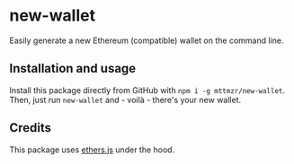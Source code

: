 # new-wallet
Easily generate a new Ethereum (compatible) wallet on the command line.

## Installation and usage
Install this package directly from GitHub with `npm i -g mttmzr/new-wallet`. Then, just run `new-wallet` and - voilà - there's your new wallet.

## Credits
This package uses [ethers.js](docs.ethers.io) under the hood.
